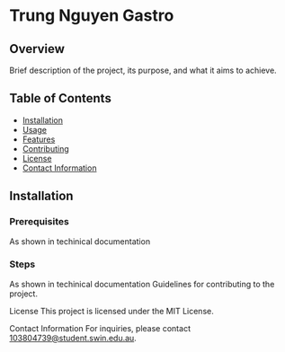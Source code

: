# Trung Nguyen Gastro

## Overview
Brief description of the project, its purpose, and what it aims to achieve.

## Table of Contents
- [Installation](#installation)
- [Usage](#usage)
- [Features](#features)
- [Contributing](#contributing)
- [License](#license)
- [Contact Information](#contact-information)

## Installation
### Prerequisites
As shown in techinical documentation

### Steps
As shown in techinical documentation
Guidelines for contributing to the project.

License
This project is licensed under the MIT License.

Contact Information
For inquiries, please contact 103804739@student.swin.edu.au.
